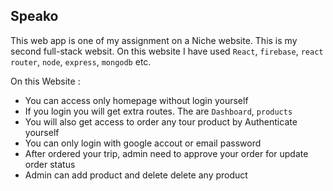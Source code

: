 ## Speako

This web app is one of my assignment on a Niche website. This is my second full-stack websit. On this website I have used `React`, `firebase`, `react router`, `node`, `express`, `mongodb` etc.

On this Website :

- You can access only homepage without login yourself
- If you login you will get extra routes. The are `Dashboard`, `products`
- You will also get access to order any tour product by Authenticate yourself
- You can only login with google accout or email password
- After ordered your trip, admin need to approve your order for update order status
- Admin can add product and delete delete any product
